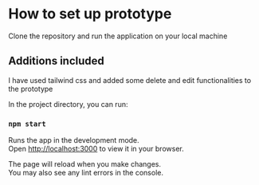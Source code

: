 # How to set up prototype

Clone the repository and run the application on your local machine

## Additions included

I have used tailwind css and added some delete and edit functionalities to the prototype

In the project directory, you can run:

### `npm start`

Runs the app in the development mode.\
Open [http://localhost:3000](http://localhost:3000) to view it in your browser.

The page will reload when you make changes.\
You may also see any lint errors in the console.

